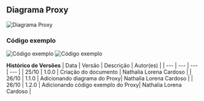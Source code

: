 ## Diagrama Proxy

![Diagrama Proxy](https://imgur.com/XeAVuew.png)


### Código exemplo

![Código exemplo](https://imgur.com/pzbdNo5.png)
![Código exemplo](https://imgur.com/NbBkeOi.png)

**Histórico de Versões**
| Data | Versão | Descrição | Autor(es) |
| --- | --- | --- | --- |
| 25/10 | 1.0.0 | Criação do documento | Nathalia Lorena Cardoso |
| 26/10 | 1.1.0 |  Adicionando diagrama do Proxy| Nathalia Lorena Cardoso |
| 26/10 | 1.2.0 |  Adicionando código exemplo do Proxy| Nathalia Lorena Cardoso |

